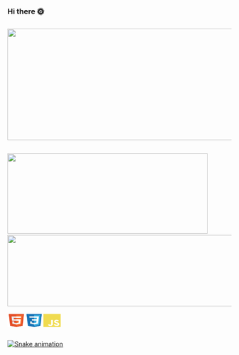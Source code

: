 ### Hi there 🌞
##
<img align="center" height="250" width="600" src="https://i.pinimg.com/originals/82/48/32/82483210450fd8614b9e057ab08394df.gif">

##
 
  <a href="https://github.com/thaynadinizz">
  <img height="180em" width="450" src="https://github-readme-stats.vercel.app/api?username=thaynadinizz&show_icons=true&theme=radical&include_all_commits=true&count_private=true"/>
  <img height="160em" width="570" src="https://github-readme-stats.vercel.app/api/top-langs/?username=thaynadinizz&layout=compact&langs_count=7&theme=radical"/>
 </div>


<img align="center" alt="tata-HTML" height="30" width="40" src="https://raw.githubusercontent.com/devicons/devicon/master/icons/html5/html5-original.svg"><img align="center" alt="tata-CSS" height="30" width="40" src="https://raw.githubusercontent.com/devicons/devicon/master/icons/css3/css3-original.svg"><img align="center" alt="tata-Js" height="30" width="40" src="https://raw.githubusercontent.com/devicons/devicon/master/icons/javascript/javascript-plain.svg">
 </div>
 
 ##
  ![Snake animation](https://github.com/thaynadinizz/rafaballerini/blob/output/github-contribution-grid-snake.svg)
